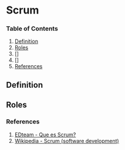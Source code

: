 # Scrum

### Table of Contents
1. [Definition](#definition)
2. [Roles](#roles)
3. []
4. []
5. [References](#references)

## Definition

## Roles



### References
1. [EDteam - Que es Scrum?](https://www.youtube.com/watch?v=sLexw-z13Fo)
2. [Wikipedia - Scrum  (software development)](https://en.wikipedia.org/wiki/Scrum_(software_development))


